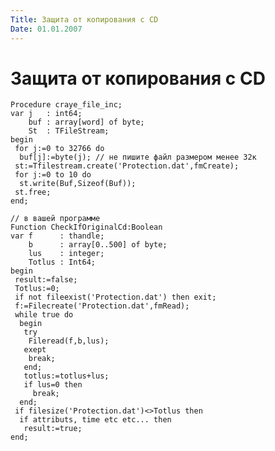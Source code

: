 ```yaml
---
Title: Защита от копирования с CD
Date: 01.01.2007
---
```



Защита от копирования с CD
==========================

    Procedure craye_file_inc;
    var j   : int64;
        buf : array[word] of byte;
        St  : TFileStream;
    begin
     for j:=0 to 32766 do
      buf[j]:=byte(j); // не пишите файл размером менее 32к
     st:=Tfilestream.create('Protection.dat',fmCreate);
     for j:=0 to 10 do
      st.write(Buf,Sizeof(Buf));
     st.free;
    end;

    // в вашей программе
    Function CheckIfOriginalCd:Boolean
    var f      : thandle;
        b      : array[0..500] of byte;
        lus    : integer;
        Totlus : Int64;
    begin
     result:=false;
     Totlus:=0;
     if not fileexist('Protection.dat') then exit;
     f:=Filecreate('Protection.dat',fmRead);
     while true do
      begin
       try
        Fileread(f,b,lus);
       exept
        break;
       end;
       totlus:=totlus+lus;
       if lus=0 then
         break;
      end;
     if filesize('Protection.dat')<>Totlus then
      if attributs, time etc etc... then
       result:=true;
    end;  

